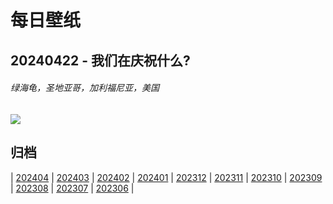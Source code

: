# 每日壁纸

## 20240422 - 我们在庆祝什么?

###### 绿海龟，圣地亚哥，加利福尼亚，美国

![](https://www.bing.com/th?id=OHR.EarthDayTurtle_ZH-CN4642042701_UHD.jpg)

## 归档

| [202404](/202404/README.md)
| [202403](/202403/README.md)
| [202402](/202402/README.md)
| [202401](/202401/README.md)
| [202312](/202312/README.md)
| [202311](/202311/README.md)
| [202310](/202310/README.md)
| [202309](/202309/README.md)
| [202308](/202308/README.md)
| [202307](/202307/README.md)
| [202306](/202306/README.md)
|